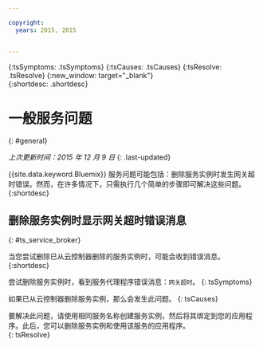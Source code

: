 ```yaml
---

copyright:
  years: 2015, 2015


---
```



{:tsSymptoms: .tsSymptoms}
{:tsCauses: .tsCauses}
{:tsResolve: .tsResolve}
{:new_window: target="_blank"}  
{:shortdesc: .shortdesc}


# 一般服务问题
{: #general}

*上次更新时间：2015 年 12 月 9 日*
{: .last-updated}

{{site.data.keyword.Bluemix}} 服务问题可能包括：删除服务实例时发生网关超时错误。然而，在许多情况下，只需执行几个简单的步骤即可解决这些问题。
{:shortdesc}

## 删除服务实例时显示网关超时错误消息
{: #ts_service_broker}

当您尝试删除已从云控制器删除的服务实例时，可能会收到错误消息。
{:shortdesc}


尝试删除服务实例时，看到服务代理程序错误消息：`网关超时`。
{: tsSymptoms}


如果已从云控制器删除服务实例，那么会发生此问题。
{: tsCauses}


要解决此问题，请使用相同服务名称创建服务实例，然后将其绑定到您的应用程序。此后，您可以删除服务实例和使用该服务的应用程序。   
{: tsResolve}
